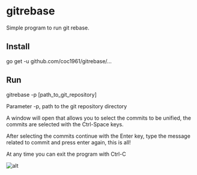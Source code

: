 # gitrebase

Simple program to run git rebase.

## Install

go get -u github.com/coc1961/gitrebase/...

## Run

gitrebase -p [path_to_git_repository]

Parameter -p, path to the git repository directory

A window will open that allows you to select the commits to be unified, the commits are selected with the Ctrl-Space keys.

After selecting the commits continue with the Enter key, type the message related to commit and press enter again, this is all!

At any time you can exit the program with Ctrl-C


![alt]("example.png")




